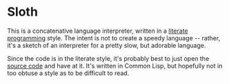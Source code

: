 # Sloth

This is a concatenative language interpreter, written in a [literate programming](https://en.wikipedia.org/wiki/Literate_programming) style.  The intent is not to create a speedy language -- rather, it's a sketch of an interpreter for a pretty slow, but adorable language.  

Since the code is in the literate style, it's probably best to just open the [source code](sloth.lisp) and have at it.  It's written in Common Lisp, but hopefully not in too obtuse a style as to be difficult to read.
